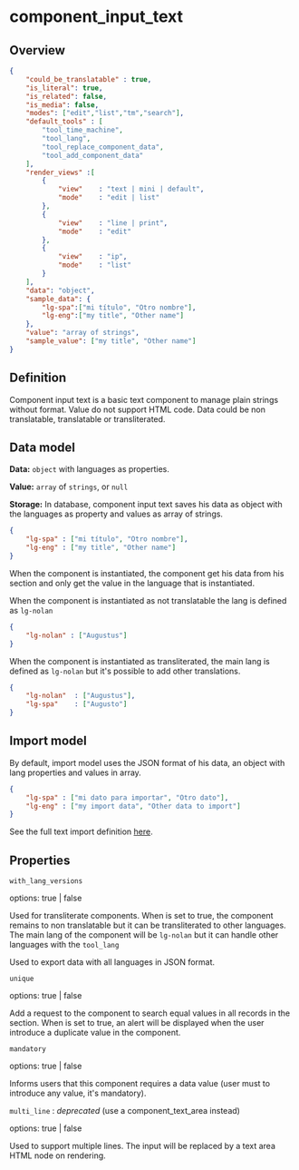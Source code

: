 # component_input_text

## Overview

```json
{
    "could_be_translatable" : true,
    "is_literal": true,
    "is_related": false,
    "is_media": false,
    "modes": ["edit","list","tm","search"],
    "default_tools" : [
        "tool_time_machine",
        "tool_lang",
        "tool_replace_component_data",
        "tool_add_component_data"
    ],
    "render_views" :[
        {
            "view"    : "text | mini | default",
            "mode"    : "edit | list"
        },
        {
            "view"    : "line | print",
            "mode"    : "edit"
        },
        {
            "view"    : "ip",
            "mode"    : "list"
        }
    ],
    "data": "object",
    "sample_data": {
        "lg-spa":["mi título", "Otro nombre"],
        "lg-eng":["my title", "Other name"]
    },
    "value": "array of strings",
    "sample_value": ["my title", "Other name"]
}
```

## Definition

Component input text is a basic text component to manage plain strings without format. Value do not support HTML code. Data could be non translatable, translatable or transliterated.

## Data model

**Data:** `object` with languages as properties.

**Value:** `array` of `strings`, or `null`

**Storage:** In database, component input text saves his data as object with the languages as property and values as array of strings.

```json
{
    "lg-spa" : ["mi título", "Otro nombre"],
    "lg-eng" : ["my title", "Other name"]
}
```

When the component is instantiated, the component get his data from his section and only get the value in the language that is instantiated.

When the component is instantiated as not translatable the lang is defined as `lg-nolan`

```json
{
    "lg-nolan" : ["Augustus"]
}
```

When the component is instantiated as transliterated, the main lang is defined as `lg-nolan` but it's possible to add other translations.

```json
{
    "lg-nolan"  : ["Augustus"],
    "lg-spa"    : ["Augusto"]
}
```

## Import model

By default, import model uses the JSON format of his data, an object with lang properties and values in array.

```json
{
    "lg-spa" : ["mi dato para importar", "Otro dato"],
    "lg-eng" : ["my import data", "Other data to import"]
}
```

See the full text import definition [here](../importing_data.md#plain-text).

## Properties

`with_lang_versions`

options: true | false

Used for transliterate components. When is set to true, the component remains to non translatable but it can be transliterated to other languages. The main lang of the component will be `lg-nolan` but it can handle other languages with the `tool_lang`

Used to export data with all languages in JSON format.

`unique`

options: true | false

Add a request to the component to search equal values in all records in the section. When is set to true, an alert will be displayed when the user introduce a duplicate value in the component.

`mandatory`

options: true | false

Informs users that this component requires a data value (user must to introduce any value, it's mandatory).

`multi_line` : *deprecated* (use a component_text_area instead)

options: true | false

Used to support multiple lines. The input will be replaced by a text area HTML node on rendering.
